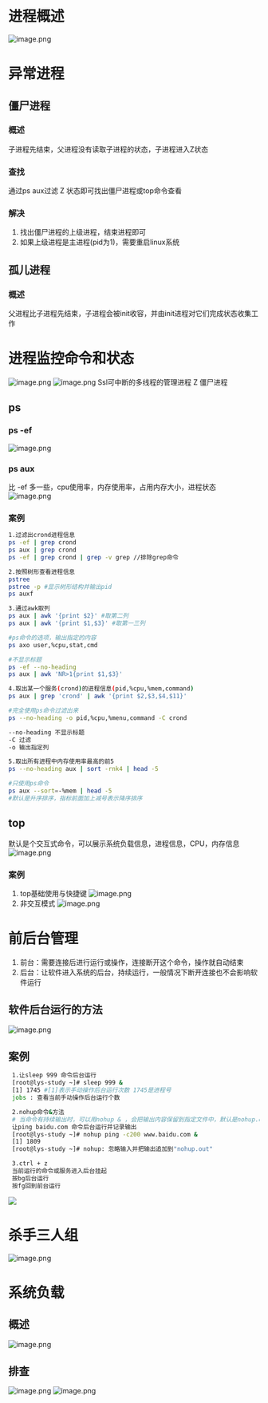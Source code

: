 # 进程概述
![image.png](https://lvyusen-1316126434.cos.ap-guangzhou.myqcloud.com/images/202410170128723.png?imageSlim)
# 异常进程
## 僵尸进程
### 概述
子进程先结束，父进程没有读取子进程的状态，子进程进入Z状态
### 查找
通过ps aux过滤 Z 状态即可找出僵尸进程或top命令查看
### 解决
1. 找出僵尸进程的上级进程，结束进程即可
2. 如果上级进程是主进程(pid为1)，需要重启linux系统
## 孤儿进程
### 概述
父进程比子进程先结束，子进程会被init收容，并由init进程对它们完成状态收集工作
# 进程监控命令和状态
![image.png](https://lvyusen-1316126434.cos.ap-guangzhou.myqcloud.com/images/202410170244974.png?imageSlim)
![image.png](https://lvyusen-1316126434.cos.ap-guangzhou.myqcloud.com/images/202410170322256.png?imageSlim)
Ssl可中断的多线程的管理进程
Z 僵尸进程
## ps
### ps -ef
![image.png](https://lvyusen-1316126434.cos.ap-guangzhou.myqcloud.com/images/202410170250868.png?imageSlim)
### ps aux
比 -ef 多一些，cpu使用率，内存使用率，占用内存大小，进程状态
![image.png](https://lvyusen-1316126434.cos.ap-guangzhou.myqcloud.com/images/202410170257260.png?imageSlim)
### 案例
```bash
1.过滤出crond进程信息
ps -ef | grep crond
ps aux | grep crond
ps -ef | grep crond | grep -v grep //排除grep命令

2.按照树形查看进程信息
pstree 
pstree -p #显示树形结构并输出pid
ps auxf

3.通过awk取列
ps aux | awk '{print $2}' #取第二列
ps aux | awk '{print $1,$3}' #取第一三列

#ps命令的选项，输出指定的内容
ps axo user,%cpu,stat,cmd 

#不显示标题
ps -ef --no-heading
ps aux | awk 'NR>1{print $1,$3}'

4.取出某一个服务(crond)的进程信息(pid,%cpu,%mem,command)
ps aux | grep 'crond' | awk '{print $2,$3,$4,$11}'

#完全使用ps命令过滤出来
ps --no-heading -o pid,%cpu,%menu,command -C crond

--no-heading 不显示标题
-C 过滤
-o 输出指定列

5.取出所有进程中内存使用率最高的前5
ps --no-heading aux | sort -rnk4 | head -5

#只使用ps命令
ps aux --sort=-%mem | head -5
#默认是升序排序，指标前面加上减号表示降序排序
```

## top
默认是个交互式命令，可以展示系统负载信息，进程信息，CPU，内存信息
![image.png](https://lvyusen-1316126434.cos.ap-guangzhou.myqcloud.com/images/202410170331619.png?imageSlim)
### 案例
1. top基础使用与快捷键
![image.png](https://lvyusen-1316126434.cos.ap-guangzhou.myqcloud.com/images/202410170438790.png?imageSlim)
2. 非交互模式
![image.png](https://lvyusen-1316126434.cos.ap-guangzhou.myqcloud.com/images/202410170443292.png?imageSlim)
# 前后台管理
1. 前台：需要连接后进行运行或操作，连接断开这个命令，操作就自动结束
2. 后台：让软件进入系统的后台，持续运行，一般情况下断开连接也不会影响软件运行
## 软件后台运行的方法
![image.png](https://lvyusen-1316126434.cos.ap-guangzhou.myqcloud.com/images/202410180227680.png?imageSlim)
## 案例
```bash
 1.让sleep 999 命令后台运行
 [root@lys-study ~]# sleep 999 &
 [1] 1745 #[1]表示手动操作后台运行次数 1745是进程号
 jobs : 查看当前手动操作后台运行个数

 2.nohup命令&方法
 # 当命令有持续输出时，可以用nohup & ，会把输出内容保留到指定文件中，默认是nohup.out
 让ping baidu.com 命令后台运行并记录输出
 [root@lys-study ~]# nohup ping -c200 www.baidu.com &
 [1] 1809
 [root@lys-study ~]# nohup: 忽略输入并把输出追加到"nohup.out"

 3.ctrl + z 
 当前运行的命令或服务进入后台挂起 
 按bg后台运行
 按fg回到前台运行 
```
![](https://lvyusen-1316126434.cos.ap-guangzhou.myqcloud.com/images/202410180336926.png?imageSlim)
# 杀手三人组
![image.png](https://lvyusen-1316126434.cos.ap-guangzhou.myqcloud.com/images/202410180411626.png?imageSlim)
# 系统负载
## 概述
![image.png](https://lvyusen-1316126434.cos.ap-guangzhou.myqcloud.com/images/202410180417050.png?imageSlim)
## 排查
![image.png](https://lvyusen-1316126434.cos.ap-guangzhou.myqcloud.com/images/202410180430399.png?imageSlim)
![image.png](https://lvyusen-1316126434.cos.ap-guangzhou.myqcloud.com/images/202410180435953.png?imageSlim)
